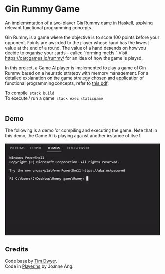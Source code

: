 # Gin Rummy Game

An implementation of a two-player Gin Rummy game in Haskell, applying relevant functional programming concepts.

Gin Rummy is a game where the objective is to score 100 points before your opponent. 
Points are awarded to the player whose hand has the lowest value at the end of a round. 
The value of a hand depends on how you decide to organise your cards – called “forming melds.”
Visit https://cardgames.io/rummy/ for an idea of how the game is played.

In this project, a Game AI player is implemented to play a game of Gin Rummy based on a 
heuristic strategy with memory management. For a detailed explanation on the game strategy chosen
and application of functional programming concepts, refer to [this pdf](https://github.com/J-asy/Rummy-game/blob/main/Explanation.pdf).

To compile: `stack build` <br/>
To execute / run a game: `stack exec staticgame` <br/><br/>

## Demo
The following is a demo for compiling and executing the game.
Note that in this demo, the Game AI is playing against another instance of itself. <br/><br/>
![demo gif](https://github.com/J-asy/Rummy-game/blob/main/demo/demo-gif.gif)

## Credits

Code base by [Tim Dwyer](https://ialab.it.monash.edu/~dwyer/).<br/>
Code in [Player.hs](https://github.com/J-asy/Rummy-game/blob/main/staticgame/Player.hs) by Joanne Ang.
